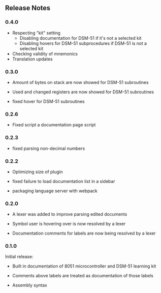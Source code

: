 ## Release Notes

### 0.4.0

- Respecting "kit" setting
  - Disabling documentation for DSM-51 if it's not a selected kit
  - Disabling hovers for DSM-51 subprocedures if DSM-51 is not a selected kit
- Checking validity of mnemonics
- Translation updates

### 0.3.0

- Amount of bytes on stack are now showed for DSM-51 subroutines

- Used and changed registers are now showed for DSM-51 subroutines

- fixed hover for DSM-51 subroutines

### 0.2.6

- Fixed script a documentation page script

### 0.2.3

- fixed parsing non-decimal numbers

### 0.2.2

- Optimizing size of plugin

- fixed failure to load documentation list in a sidebar

- packaging language server with webpack

### 0.2.0

- A lexer was added to improve parsing edited documents

- Symbol user is hovering over is now resolved by a lexer

- Documentation comments for labels are now being resolved by a lexer

### 0.1.0

Initial release:

- Built in documentation of 8051 microcontroller and DSM-51 learning kit

- Comments above labels are treated as documentation of those labels

- Assembly syntax